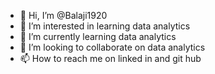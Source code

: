 - 👋 Hi, I’m @Balaji1920
- 👀 I’m interested in learning data analytics
- 🌱 I’m currently learning data analytics
- 💞️ I’m looking to collaborate on data analytics
- 📫 How to reach me on linked in and git hub

<!---
Balaji1920/Balaji1920 is a ✨ special ✨ repository because its `README.md` (this file) appears on your GitHub profile.
You can click the Preview link to take a look at your changes.
--->
